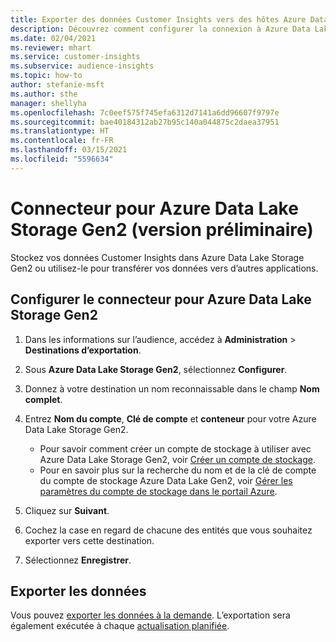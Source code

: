```yaml
---
title: Exporter des données Customer Insights vers des hôtes Azure Data Lake Storage Gen2
description: Découvrez comment configurer la connexion à Azure Data Lake Storage Gen2.
ms.date: 02/04/2021
ms.reviewer: mhart
ms.service: customer-insights
ms.subservice: audience-insights
ms.topic: how-to
author: stefanie-msft
ms.author: sthe
manager: shellyha
ms.openlocfilehash: 7c0eef575f745efa6312d7141a6dd96607f9797e
ms.sourcegitcommit: bae40184312ab27b95c140a044875c2daea37951
ms.translationtype: HT
ms.contentlocale: fr-FR
ms.lasthandoff: 03/15/2021
ms.locfileid: "5596634"
---
```

# <a name="connector-for-azure-data-lake-storage-gen2-preview"></a>Connecteur pour Azure Data Lake Storage Gen2 (version préliminaire)

Stockez vos données Customer Insights dans Azure Data Lake Storage Gen2 ou utilisez-le pour transférer vos données vers d’autres applications.

## <a name="configure-the-connector-for-azure-data-lake-storage-gen2"></a>Configurer le connecteur pour Azure Data Lake Storage Gen2

1. Dans les informations sur l’audience, accédez à **Administration** > **Destinations d’exportation**.

1. Sous **Azure Data Lake Storage Gen2**, sélectionnez **Configurer**.

1. Donnez à votre destination un nom reconnaissable dans le champ **Nom complet**.

1. Entrez **Nom du compte**, **Clé de compte** et **conteneur** pour votre Azure Data Lake Storage Gen2.
    - Pour savoir comment créer un compte de stockage à utiliser avec Azure Data Lake Storage Gen2, voir [Créer un compte de stockage](/azure/storage/blobs/create-data-lake-storage-account). 
    - Pour en savoir plus sur la recherche du nom et de la clé de compte du compte de stockage Azure Data Lake Gen2, voir [Gérer les paramètres du compte de stockage dans le portail Azure](/azure/storage/common/storage-account-manage).

1. Cliquez sur **Suivant**.

1. Cochez la case en regard de chacune des entités que vous souhaitez exporter vers cette destination.

1. Sélectionnez **Enregistrer**.

## <a name="export-the-data"></a>Exporter les données

Vous pouvez [exporter les données à la demande](export-destinations.md#export-data-on-demand). L’exportation sera également exécutée à chaque [actualisation planifiée](system.md#schedule-tab).